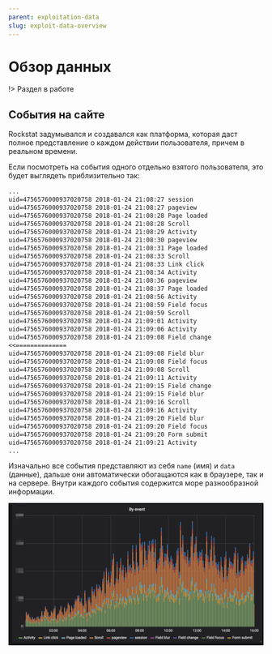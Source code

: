 ```yaml
---
parent: exploitation-data
slug: exploit-data-overview
---
```

# Обзор данных

!> Раздел в работе

## События на сайте

Rockstat задумывался и создавался как платформа, которая даст полное представление о каждом действии пользователя, причем в реальном времени.

Если посмотреть на события одного отдельно взятого пользователя, это будет выглядеть приблизительно так:

```
...
uid=4756576000937020758 2018-01-24 21:08:27 session
uid=4756576000937020758 2018-01-24 21:08:27 pageview
uid=4756576000937020758 2018-01-24 21:08:28 Page loaded
uid=4756576000937020758 2018-01-24 21:08:28 Scroll
uid=4756576000937020758 2018-01-24 21:08:29 Activity
uid=4756576000937020758 2018-01-24 21:08:30 pageview
uid=4756576000937020758 2018-01-24 21:08:31 Page loaded
uid=4756576000937020758 2018-01-24 21:08:33 Scroll
uid=4756576000937020758 2018-01-24 21:08:33 Link click
uid=4756576000937020758 2018-01-24 21:08:34 Activity
uid=4756576000937020758 2018-01-24 21:08:36 pageview
uid=4756576000937020758 2018-01-24 21:08:37 Page loaded
uid=4756576000937020758 2018-01-24 21:08:56 Activity
uid=4756576000937020758 2018-01-24 21:08:59 Field focus
uid=4756576000937020758 2018-01-24 21:08:59 Scroll
uid=4756576000937020758 2018-01-24 21:09:01 Activity
uid=4756576000937020758 2018-01-24 21:09:06 Activity
uid=4756576000937020758 2018-01-24 21:09:08 Field change <<==============
uid=4756576000937020758 2018-01-24 21:09:08 Field blur
uid=4756576000937020758 2018-01-24 21:09:08 Field focus
uid=4756576000937020758 2018-01-24 21:09:08 Scroll
uid=4756576000937020758 2018-01-24 21:09:11 Activity
uid=4756576000937020758 2018-01-24 21:09:15 Field change
uid=4756576000937020758 2018-01-24 21:09:15 Field blur
uid=4756576000937020758 2018-01-24 21:09:16 Scroll
uid=4756576000937020758 2018-01-24 21:09:16 Activity
uid=4756576000937020758 2018-01-24 21:09:20 Field blur
uid=4756576000937020758 2018-01-24 21:09:20 Field focus
uid=4756576000937020758 2018-01-24 21:09:20 Form submit
uid=4756576000937020758 2018-01-24 21:09:21 Activity
...
```
Изначально все события представляют из себя `name` (имя) и `data` (данные),
дальше они автоматически обогащаются как в браузере, так и на сервере.
Внутри каждого события содержится море разнообразной информации.

![](/static/media/data_overview/grafana_observe.png)
